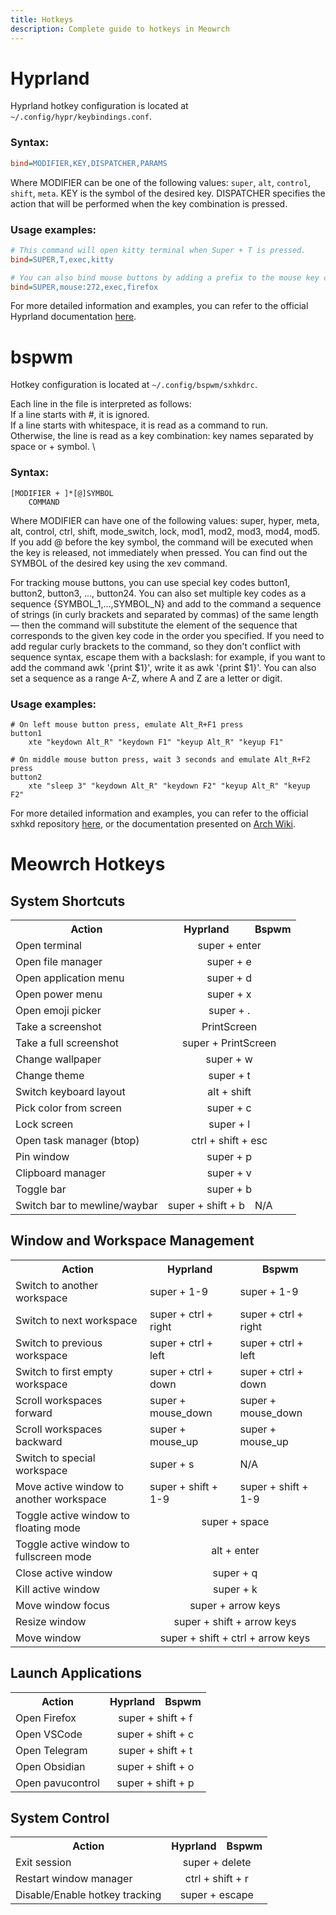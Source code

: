 ```yaml
---
title: Hotkeys
description: Complete guide to hotkeys in Meowrch
---
```


# Hyprland
Hyprland hotkey configuration is located at `~/.config/hypr/keybindings.conf`.

### Syntax:
```ini
bind=MODIFIER,KEY,DISPATCHER,PARAMS
```

Where MODIFIER can be one of the following values: `super`, `alt`, `control`, `shift`, `meta`. KEY is the symbol of the desired key. DISPATCHER specifies the action that will be performed when the key combination is pressed.

### Usage examples:
```ini
# This command will open kitty terminal when Super + T is pressed.
bind=SUPER,T,exec,kitty

# You can also bind mouse buttons by adding a prefix to the mouse key code: mouse:, for example:
bind=SUPER,mouse:272,exec,firefox
```

For more detailed information and examples, you can refer to the official Hyprland documentation [here](https://wiki.hyprland.org/configuring/binds/).

# bspwm 
Hotkey configuration is located at `~/.config/bspwm/sxhkdrc`.

Each line in the file is interpreted as follows: \
    If a line starts with #, it is ignored. \
    If a line starts with whitespace, it is read as a command to run. \
    Otherwise, the line is read as a key combination: key names separated by space or + symbol. \

### Syntax:
```text
[MODIFIER + ]*[@]SYMBOL
    COMMAND
```

Where MODIFIER can have one of the following values: super, hyper, meta, alt, control, ctrl, shift, mode_switch, lock, mod1, mod2, mod3, mod4, mod5. If you add @ before the key symbol, the command will be executed when the key is released, not immediately when pressed. You can find out the SYMBOL of the desired key using the xev command.

For tracking mouse buttons, you can use special key codes button1, button2, button3, ..., button24. You can also set multiple key codes as a sequence {SYMBOL_1,...,SYMBOL_N} and add to the command a sequence of strings (in curly brackets and separated by commas) of the same length — then the command will substitute the element of the sequence that corresponds to the given key code in the order you specified. If you need to add regular curly brackets to the command, so they don't conflict with sequence syntax, escape them with a backslash: for example, if you want to add the command awk '{print $1}', write it as awk '\{print $1\}'. You can also set a sequence as a range A-Z, where A and Z are a letter or digit.

### Usage examples:
```text
# On left mouse button press, emulate Alt_R+F1 press
button1
    xte "keydown Alt_R" "keydown F1" "keyup Alt_R" "keyup F1"

# On middle mouse button press, wait 3 seconds and emulate Alt_R+F2 press
button2
    xte "sleep 3" "keydown Alt_R" "keydown F2" "keyup Alt_R" "keyup F2"
```

For more detailed information and examples, you can refer to the official sxhkd repository [here](https://github.com/baskerville/sxhkd), or the documentation presented on [Arch Wiki](https://wiki.archlinux.org/title/Sxhkd).

# Meowrch Hotkeys

## System Shortcuts
<table align="center">
    <tr>
        <th>Action</th>
        <th>Hyprland</th>
		<th>Bspwm</th>
    </tr>
	<tr>
        <td>Open terminal</td>
		<td colspan="2" align="center">super + enter</td>
    </tr>
    <tr>
        <td>Open file manager</td>
		<td colspan="2" align="center">super + e</td>
    </tr>
	<tr>
        <td>Open application menu</td>
		<td colspan="2" align="center">super + d</td>
    </tr>
     <tr>
        <td>Open power menu</td>
		<td colspan="2" align="center">super + x</td>
    </tr>
	<tr>
        <td>Open emoji picker</td>
		<td colspan="2" align="center">super + .</td>
    </tr>
	<tr>
        <td>Take a screenshot</td>
		<td colspan="2" align="center">PrintScreen</td>
    </tr>
	<tr>
        <td>Take a full screenshot</td>
		<td colspan="2" align="center">super + PrintScreen</td>
    </tr>
	<tr>
        <td>Change wallpaper</td>
		<td colspan="2" align="center">super + w</td>
    </tr>
	<tr>
        <td>Change theme</td>
		<td colspan="2" align="center">super + t</td>
    </tr>
	<tr>
        <td>Switch keyboard layout</td>
		<td colspan="2" align="center">alt + shift</td>
    </tr>
     <tr>
        <td>Pick color from screen</td>
		<td colspan="2" align="center">super + c</td>
    </tr>
     <tr>
        <td>Lock screen</td>
        <td colspan="2" align="center">super + l</td>
    </tr>
	<tr>
        <td>Open task manager (btop)</td>
		<td colspan="2" align="center">ctrl + shift + esc</td>
    </tr>
	<tr>
        <td>Pin window</td>
		<td colspan="2" align="center">super + p</td>
    </tr>
	<tr>
        <td>Clipboard manager</td>
		<td colspan="2" align="center">super + v</td>
    </tr>
	<tr>
        <td>Toggle bar</td>
		<td colspan="2" align="center">super + b</td>
    </tr>
	<tr>
        <td>Switch bar to mewline/waybar</td>
		<td>super + shift + b</td>
		<td>N/A</td>
    </tr>
</table>

## Window and Workspace Management
<table align="center">
    <tr>
        <th>Action</th>
        <th>Hyprland</th>
		<th>Bspwm</th>
    </tr>
	<tr>
        <td>Switch to another workspace</td>
		<td>super + 1-9</td>
		<td>super + 1-9</td>
    </tr>
	<tr>
        <td>Switch to next workspace</td>
		<td>super + ctrl + right</td>
		<td>super + ctrl + right</td>
    </tr>
	<tr>
        <td>Switch to previous workspace</td>
		<td>super + ctrl + left</td>
		<td>super + ctrl + left</td>
    </tr>
	<tr>
        <td>Switch to first empty workspace</td>
		<td>super + ctrl + down</td>
		<td>super + ctrl + down</td>
    </tr>
	<tr>
        <td>Scroll workspaces forward</td>
		<td>super + mouse_down</td>
		<td>super + mouse_down</td>
    </tr>
	<tr>
        <td>Scroll workspaces backward</td>
		<td>super + mouse_up</td>
		<td>super + mouse_up</td>
    </tr>
	<tr>
        <td>Switch to special workspace</td>
		<td>super + s</td>
		<td>N/A</td>
    </tr>
     <tr>
        <td>Move active window to another workspace</td>
		<td>super + shift + 1-9</td>
		<td>super + shift + 1-9</td>
    </tr>
     <tr>
        <td>Toggle active window to floating mode</td>
		<td colspan="2" align="center">super + space</td>
    </tr>
	<tr>
        <td>Toggle active window to fullscreen mode</td>
		<td colspan="2" align="center">alt + enter</td>
    </tr>
    <tr>
        <td>Close active window</td>
		<td colspan="2" align="center">super + q</td>
    </tr>
    <tr>
        <td>Kill active window</td>
		<td colspan="2" align="center">super + k</td>
    </tr>
     <tr>
        <td>Move window focus</td>
		<td colspan="2" align="center">super + arrow keys</td>
    </tr>
	<tr>
        <td>Resize window</td>
		<td colspan="2" align="center">super + shift + arrow keys</td>
    </tr>
	<tr>
        <td>Move window</td>
		<td colspan="2" align="center">super + shift + ctrl + arrow keys</td>
    </tr>
</table>

## Launch Applications
<table align="center">
    <tr>
        <th>Action</th>
        <th>Hyprland</th>
		<th>Bspwm</th>
    </tr>
	<tr>
        <td>Open Firefox</td>
		<td colspan="2" align="center">super + shift + f</td>
    </tr>
	<tr>
        <td>Open VSCode</td>
		<td colspan="2" align="center">super + shift + c</td>
    </tr>
	<tr>
        <td>Open Telegram</td>
		<td colspan="2" align="center">super + shift + t</td>
    </tr>
	<tr>
        <td>Open Obsidian</td>
		<td colspan="2" align="center">super + shift + o</td>
    </tr>
	<tr>
        <td>Open pavucontrol</td>
		<td colspan="2" align="center">super + shift + p</td>
    </tr>
</table>

## System Control
<table align="center">
    <tr>
        <th>Action</th>
        <th>Hyprland</th>
		<th>Bspwm</th>
    </tr>
	<tr>
        <td>Exit session</td>
		<td colspan="2" align="center">super + delete</td>
    </tr>
    <tr>
        <td>Restart window manager</td>
		<td colspan="2" align="center">ctrl + shift + r</td>
    </tr>
	<tr>
        <td>Disable/Enable hotkey tracking</td>
		<td colspan="2" align="center">super + escape</td>
    </tr>
</table>